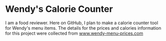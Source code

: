 # Wendy's Calorie Counter
I am a food reviewer. Here on GitHub, I plan to make a calorie counter tool for Wendy's menu items.
The details for the prices and calories information for this project were collected from www.wendy-menu-prices.com 
